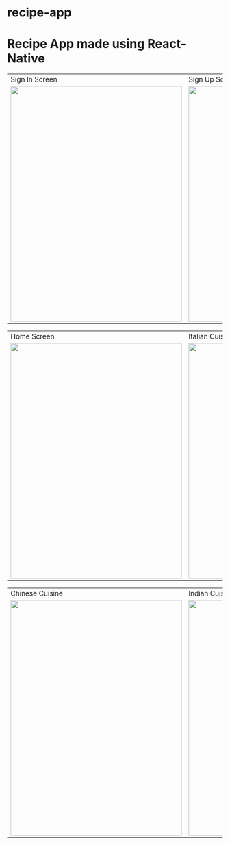 # recipe-app
# Recipe App made using React-Native
 
 
  <table>
  <tr>
    <td>Sign In Screen</td>
    <td>Sign Up Screen</td>
    <td>Cuisines Page</td>
  </tr>
  <tr>
    <td><img src="https://user-images.githubusercontent.com/102210237/210968544-16022f83-a1a7-4068-85fe-c9cd52c1061b.png" width=400 height=550></td>
    <td><img src="https://user-images.githubusercontent.com/102210237/210969000-184944e3-da7a-4d03-8045-e1ea59938feb.png" width=400 height=550></td>
    <td><img src="https://user-images.githubusercontent.com/102210237/210969030-79554bb4-5f8a-41ea-9b7a-5816c4827ae2.png" width=400 height=550></td>
  </tr>
 </table>
 
 
 
 
 <table>
  <tr>
    <td>Home Screen</td>
    <td>Italian Cuisine</td>
    <td>French Cuisine</td>
  </tr>
  <tr>
    <td><img src="https://user-images.githubusercontent.com/102210237/210969010-1575d5e3-d225-481a-9057-3eae9c52098a.png" width=400 height=550></td>
    <td><img src="https://user-images.githubusercontent.com/102210237/211004647-a73e42ba-8cb3-4eff-9d11-99eee9056a01.png" width=400 height=550></td>
    <td><img src="https://user-images.githubusercontent.com/102210237/210969042-6d6a303c-0056-4f79-9d04-b492adc46b4b.png" width=400 height=550></td>
  </tr>
 </table>
 
 
  <table>
  <tr>
    <td>Chinese Cuisine</td>
    <td>Indian Cuisine</td>
    <td>Japanese Cuisine</td>
  </tr>
  <tr>
    <td><img src="https://user-images.githubusercontent.com/102210237/211004917-92f11035-8be9-412e-b213-d6dd13f66706.png" width=400 height=550></td>
    <td><img src="https://user-images.githubusercontent.com/102210237/211004677-0a869065-96e7-4826-ae82-139fb392bdcb.png" width=400 height=550></td>
    <td><img src="https://user-images.githubusercontent.com/102210237/211005203-0454057a-4852-401e-8136-7f1b81d4b2d2.png" width=400 height=550></td>
  </tr>
 </table>


 
 
 
 
 
 
 

 
